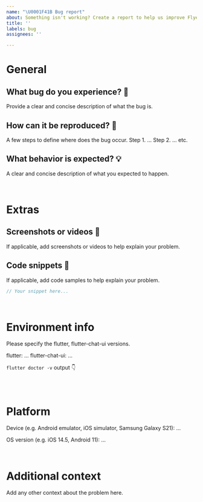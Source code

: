 ```yaml
---
name: "\U0001F41B Bug report"
about: Something isn't working? Create a report to help us improve Flyer Chat.
title: ''
labels: bug
assignees: ''

---
```


<!--
Hello 👋 Thank you for submitting an issue!

🚨 Please read the following carefully before opening a new issue. Your issue may be closed if it doesn't provide the required pieces of information.

🚨 Before you start, please make sure your issue is understandable and reproducible. To make your issue readable make sure you use valid Markdown syntax. https://guides.github.com/features/mastering-markdown/

🚨 Please ensure you have also read and understand the contributing guide.
https://github.com/flyerhq/flutter-chat-ui/blob/main/CONTRIBUTING.md

💪 Ready? Let's go then!
-->

# General

## What bug do you experience? 🐞
Provide a clear and concise description of what the bug is.

## How can it be reproduced? 🤔
A few steps to define where does the bug occur.
Step 1. ...
Step 2. ... etc.

## What behavior is expected? 💡
A clear and concise description of what you expected to happen.

<br />

# Extras

## Screenshots or videos 📸
If applicable, add screenshots or videos to help explain your problem.

## Code snippets 📝
If applicable, add code samples to help explain your problem.

```dart
// Your snippet here...
```

<br />

# Environment info

Please specify the flutter, flutter-chat-ui versions.

flutter: ...
flutter-chat-ui: ...

`flutter doctor -v` output 👇

```sh
```

<br />

# Platform

Device (e.g. Android emulator, iOS simulator, Samsung Galaxy S21): ...

OS version (e.g. iOS 14.5, Android 11): ...

<br />

# Additional context

Add any other context about the problem here.

<!-- Thank you for making us better 🤝--!>
